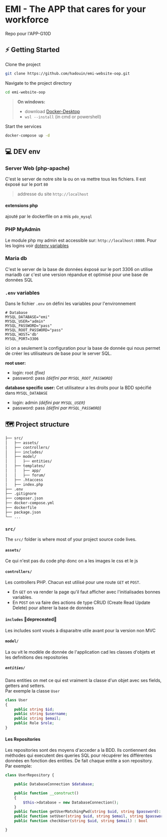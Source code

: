 # EMI - The APP that cares for your workforce
Repo pour l'APP-G10D

## ⚡️ Getting Started

Clone the project

```bash
git clone https://github.com/hadouin/emi-website-oop.git
```

Navigate to the project directory

```bash
cd emi-website-oop
```

> **On windows:**  
> - download [Docker-Desktop](https://www.docker.com/products/docker-desktop/)  
> - `wsl --install` (in cmd or powershell)

Start the services
```bash
docker-compose up -d
```

## 💻 DEV env

### Server Web (php-apache)
C'est le server de notre site la ou on va mettre tous les fichiers.
Il est éxposé sur le port `80`

> addresse du site `http://localhost`

#### extensions php
ajouté par le dockerfile on a mis `pdo_mysql`

### PHP MyAdmin
Le module php my admin est accessible sur: `http://localhost:8080`.
Pour les logins voir [dotenv variables](#env-variables)

### Maria db
C'est le server de la base de données éxposé sur le port 3306
on utilise mariadb car c'est une version répandue et optimisé pour une base de données SQL

### `.env` variables
Dans le fichier `.env` on défini les variables pour l'environnement
```dotenv
# Database
MYSQL_DATABASE="emi"
MYSQL_USER="admin"
MYSQL_PASSWORD="pass"
MYSQL_ROOT_PASSWORD="pass"
MYSQL_HOST='db'
MYSQL_PORT=3306
```
ici on a seulement la configuration pour la base de donnée qui nous permet de créer les utilisateurs de base pour le server SQL.

**root user:**
- login: root *(fixe)*
- password: pass *(défini par `MYSQL_ROOT_PASSWORD`)*

**database specific user:**
Cet utilisateur a les droits pour la BDD spécifié dans `MYSQL_DATABASE`
- login: admin *(défini par `MYSQL_USER`)*
- password: pass *(défini par `MYSQL_PASSWORD`)*

## 🗺️ Project structure 

<!--
  ok depart
-->

```bash
├── src/
│   ├── assets/
│   ├── controllers/
│   ├── includes/
│   ├── model/
│   │   ├── entities/
│   ├── templates/
│   │   ├── app/
│   │   ├── forum/
│   ├── .htaccess
│   ├── index.php
├── .env
├── .gitignore
├── composer.json
├── docker-compose.yml
├── dockerfile
├── package.json
└── ...
```

### `src/`
The `src/` folder is where most of your project source code lives.
#### `assets/`
Ce qui n'est pas du code php donc on a les images le css et le js
#### `controllers/` 
Les controllers PHP. Chacun est utilisé pour une route `GET` et `POST`. 
- En `GET` on va render la page qu'il faut afficher avec l'initialisades bonnes variables.
- En `POST` on va faire des actions de type CRUD (Create Read Update Delete) pour alterer la base de données
#### `includes` 🚧depreceated🚧
Les includes sont voués à disparaitre utile avant pour la version non MVC
#### `model/` 
La ou vit le modèle de donnée de l'application cad les classes d'objets et les definitions des repositories
##### `entities/`
Dans entities on met ce qui est vraiment la classe d'un objet avec ses fields, getters and setters.  
Par exemple la classe `User`
```php
class User
{
    public string $id;
    public string $username;
    public string $email;
    public Role $role;
}
```
#### Les Repositories
Les repositories sont des moyens d'acceder a la BDD. Ils contiennent des méthodes qui executent des queries SQL pour récupérer les différentes données en fonction des entities. De fait chaque entite a son repository.  
Par exemple:
```php
class UserRepository {

    public DatabaseConnection $database;

    public function __construct()
    {
        $this->database = new DatabaseConnection();
    }
    public function getUserMatchingPwd(string $uid, string $password): User
    public function setUser(string $uid, string $email, string $password): void
    public function checkUser(string $uid, string $email) : bool

}
```

